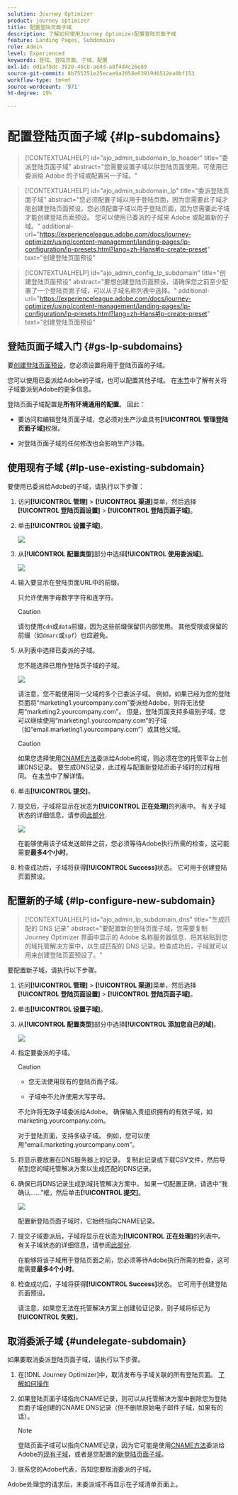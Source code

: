```yaml
---
solution: Journey Optimizer
product: journey optimizer
title: 配置登陆页面子域
description: 了解如何使用Journey Optimizer配置登陆页面子域
feature: Landing Pages, Subdomains
role: Admin
level: Experienced
keywords: 登陆、登陆页面、子域、配置
exl-id: dd1af8dc-3920-46cb-ae4d-a8f4d4c26e89
source-git-commit: 8b755351e25ecae9a2058e63919d6512ea0bf153
workflow-type: tm+mt
source-wordcount: '971'
ht-degree: 19%

---
```


# 配置登陆页面子域 {#lp-subdomains}

>[!CONTEXTUALHELP]
>id="ajo_admin_subdomain_lp_header"
>title="委派登陆页面子域"
>abstract="您需要设置子域以供登陆页面使用。可使用已委派给 Adobe 的子域或配置另一子域。"

>[!CONTEXTUALHELP]
>id="ajo_admin_subdomain_lp"
>title="委派登陆页面子域"
>abstract="您必须配置子域以用于登陆页面，因为您需要此子域才能创建登陆页面预设。您必须配置子域以用于登陆页面，因为您需要此子域才能创建登陆页面预设。 您可以使用已委派的子域来 Adobe 或配置新的子域。"
>additional-url="https://experienceleague.adobe.com/docs/journey-optimizer/using/content-management/landing-pages/lp-configuration/lp-presets.html?lang=zh-Hans#lp-create-preset" text="创建登陆页面预设"

>[!CONTEXTUALHELP]
>id="ajo_admin_config_lp_subdomain"
>title="创建登陆页面预设"
>abstract="要想创建登陆页面预设，请确保您之前至少配置了一个登陆页面子域，可以从子域名称列表中选择。"
>additional-url="https://experienceleague.adobe.com/docs/journey-optimizer/using/content-management/landing-pages/lp-configuration/lp-presets.html?lang=zh-Hans#lp-create-preset" text="创建登陆页面预设"

## 登陆页面子域入门 {#gs-lp-subdomains}

要[创建登陆页面预设](lp-presets.md)，您必须设置将用于登陆页面的子域。

您可以使用已委派给Adobe的子域，也可以配置其他子域。 在[本节](../configuration/delegate-subdomain.md)中了解有关将子域委派到Adobe的更多信息。

登陆页面子域配置是&#x200B;**所有环境通用的配置**。 因此：

* 要访问和编辑登陆页面子域，您必须对生产沙盒具有&#x200B;**[!UICONTROL 管理登陆页面子域]**&#x200B;权限。

* 对登陆页面子域的任何修改也会影响生产沙箱。

## 使用现有子域 {#lp-use-existing-subdomain}

要使用已委派给Adobe的子域，请执行以下步骤：

1. 访问&#x200B;**[!UICONTROL 管理]** > **[!UICONTROL 渠道]**&#x200B;菜单，然后选择&#x200B;**[!UICONTROL 登陆页面设置]** > **[!UICONTROL 登陆页面子域]**。

1. 单击&#x200B;**[!UICONTROL 设置子域]**。

   ![](assets/lp_set-up-subdomain.png)

1. 从&#x200B;**[!UICONTROL 配置类型]**&#x200B;部分中选择&#x200B;**[!UICONTROL 使用委派域]**。

   ![](assets/lp_use-delegated-subdomain.png)

1. 输入要显示在登陆页面URL中的前缀。

   只允许使用字母数字字符和连字符。

   >[!CAUTION]
   >
   >请勿使用`cdn`或`data`前缀，因为这些前缀保留供内部使用。 其他受限或保留的前缀（如`dmarc`或`spf`）也应避免。

1. 从列表中选择已委派的子域。

   您不能选择已用作登陆页子域的子域。

   <!--Capital letters are not allowed in subdomains. TBC by PM-->

   ![](assets/lp_prefix-and-subdomain.png)

   请注意，您不能使用同一父域的多个已委派子域。 例如，如果已经为您的登陆页面将“marketing1.yourcompany.com”委派给Adobe，则将无法使用“marketing2.yourcompany.com”。 但是，登陆页面支持多级别子域，您可以继续使用“marketing1.yourcompany.com”的子域（如“email.marketing1.yourcompany.com”）或其他父域。

   >[!CAUTION]
   >
   >如果您选择使用[CNAME方法](../configuration/delegate-subdomain.md#cname-subdomain-setup)委派给Adobe的域，则必须在您的托管平台上创建DNS记录。 要生成DNS记录，此过程与配置新登陆页面子域时的过程相同。 在[本节](#lp-configure-new-subdomain)中了解详情。

1. 单击&#x200B;**[!UICONTROL 提交]**。

1. 提交后，子域将显示在状态为&#x200B;**[!UICONTROL 正在处理]**&#x200B;的列表中。 有关子域状态的详细信息，请参阅[此部分](../configuration/delegate-subdomain.md#access-delegated-subdomains).<!--Same statuses?-->

   ![](assets/lp_subdomain-processing.png)

   在能够使用该子域发送邮件之前，您必须等待Adobe执行所需的检查，这可能需要&#x200B;**最多4个小时**。<!--Learn more in [this section](delegate-subdomain.md#subdomain-validation).-->

1. 检查成功后，子域将获得&#x200B;**[!UICONTROL Success]**&#x200B;状态。 它可用于创建登陆页面预设。

## 配置新的子域 {#lp-configure-new-subdomain}

>[!CONTEXTUALHELP]
>id="ajo_admin_lp_subdomain_dns"
>title="生成匹配的 DNS 记录"
>abstract="要配置新的登陆页面子域，您需要复制 Journey Optimizer 界面中显示的 Adobe 名称服务器信息，将其粘贴到您的域托管解决方案中，以生成匹配的 DNS 记录。检查成功后，子域就可以用来创建登陆页面预设了。"

要配置新子域，请执行以下步骤。

1. 访问&#x200B;**[!UICONTROL 管理]** > **[!UICONTROL 渠道]**&#x200B;菜单，然后选择&#x200B;**[!UICONTROL 登陆页面设置]** > **[!UICONTROL 登陆页面子域]**。

1. 单击&#x200B;**[!UICONTROL 设置子域]**。

1. 从&#x200B;**[!UICONTROL 配置类型]**&#x200B;部分中选择&#x200B;**[!UICONTROL 添加您自己的域]**。

   ![](assets/lp_add-your-own-subdomain.png)

1. 指定要委派的子域。

   >[!CAUTION]
   >
   >* 您无法使用现有的登陆页面子域。
   >
   >* 子域中不允许使用大写字母。

   不允许将无效子域委派给Adobe。 确保输入贵组织拥有的有效子域，如marketing.yourcompany.com。

   对于登陆页面，支持多级子域。 例如，您可以使用“email.marketing.yourcompany.com”。

1. 将显示要放置在DNS服务器上的记录。 复制此记录或下载CSV文件，然后导航到您的域托管解决方案以生成匹配的DNS记录。

1. 确保已将DNS记录生成到域托管解决方案中。 如果一切配置正确，请选中“我确认……”框，然后单击&#x200B;**[!UICONTROL 提交]**。

   ![](assets/lp_add-your-own-subdomain-confirm.png)

   配置新登陆页面子域时，它始终指向CNAME记录。

1. 提交子域委派后，子域将显示在状态为&#x200B;**[!UICONTROL 正在处理]**&#x200B;的列表中。 有关子域状态的详细信息，请参阅[此部分](../configuration/delegate-subdomain.md#access-delegated-subdomains).<!--Same statuses?-->

   在能够将该子域用于登陆页面之前，您必须等待Adobe执行所需的检查，这可能需要&#x200B;**最多4个小时**。<!--Learn more in [this section](#subdomain-validation).-->

1. 检查成功后，子域将获得&#x200B;**[!UICONTROL Success]**&#x200B;状态。 它可用于创建登陆页面预设。

   请注意，如果您无法在托管解决方案上创建验证记录，则子域将标记为&#x200B;**[!UICONTROL 失败]**。

## 取消委派子域 {#undelegate-subdomain}

如果要取消委派登陆页面子域，请执行以下步骤。

1. 在[!DNL Journey Optimizer]中，取消发布与子域关联的所有登陆页面。 [了解如何操作](create-lp.md#access-landing-pages)

1. 如果登陆页面子域指向CNAME记录，则可以从托管解决方案中删除您为登陆页面子域创建的CNAME DNS记录（但不删除原始电子邮件子域，如果有的话）。

   >[!NOTE]
   >
   >登陆页面子域可以指向CNAME记录，因为它可能是使用[CNAME方法](#lp-use-existing-subdomain)委派给Adobe的[现有子域](../configuration/delegate-subdomain.md#cname-subdomain-setup)，或者是您配置的[新登陆页面子域](#lp-configure-new-subdomain)。

1. 联系您的Adobe代表，告知您要取消委派的子域。

Adobe处理您的请求后，未委派域不再显示在子域清单页面上。
